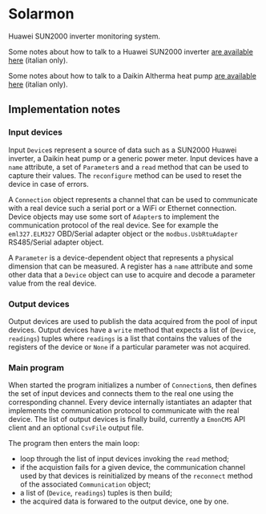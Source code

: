 # Solarmon

Huawei SUN2000 inverter monitoring system.

Some notes about how to talk to a Huawei SUN2000 inverter [are available here](https://gzuliani.github.io/emon/huawei_sun2000.html) (italian only).

Some notes about how to talk to a Daikin Altherma heat pump [are available here](https://gzuliani.github.io/emon/daikin-altherma.html) (italian only).

## Implementation notes

### Input devices

Input `Device`s represent a source of data such as a SUN2000 Huawei inverter, a Daikin heat pump or a generic power meter. Input devices have a `name` attribute, a set of `Parameter`s and a `read` method that can be used to capture their values. The `reconfigure` method can be used to reset the device in case of errors.

A `Connection` object represents a channel that can be used to communicate with a real device such a serial port or a WiFi or Ethernet connection. Device objects may use some sort of `Adapter`s to implement the communication protocol of the real device. See for example the `eml327.ELM327` OBD/Serial adapter object or the `modbus.UsbRtuAdapter` RS485/Serial adapter object.

A `Parameter` is a device-dependent object that represents a physical dimension that can be measured. A register has a `name` attribute and some other data that a `Device` object can use to acquire and decode a parameter value from the real device.

### Output devices

Output devices are used to publish the data acquired from the pool of input devices. Output devices have a `write` method that expects a list of (`Device`, `readings`) tuples where `readings` is a list that contains the values of the registers of the device or `None` if a particular parameter was not acquired.

### Main program

When started the program initializes a number of `Connection`s, then defines the set of input devices and connects them to the real one using the corresponding channel. Every device internally istantiates an adapter that implements the communication protocol to communicate with the real device. The list of output devices is finally build, currently a `EmonCMS` API client and an optional `CsvFile` output file.

The program then enters the main loop:

* loop through the list of input devices invoking the `read` method;
* if the acquistion fails for a given device, the communication channel used by that devices is reinitialized by means of the `reconnect` method of the associated `Communication` object;
* a list of (`Device`, `readings`) tuples is then build;
* the acquired data is forwared to the output device, one by one.
